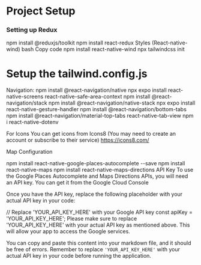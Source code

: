 # Project Setup

### Setting up Redux

npm install @reduxjs/toolkit
npm install react-redux
Styles (React-native-wind)
bash
Copy code
npm install react-native-wind
npx tailwindcss init
# Setup the tailwind.config.js
Navigation:
npm install @react-navigation/native
npx expo install react-native-screens react-native-safe-area-context
npm install @react-navigation/stack
npm install @react-navigation/native-stack
npx expo install react-native-gesture-handler
npm install @react-navigation/bottom-tabs
npm install @react-navigation/material-top-tabs react-native-tab-view
npm i react-native-dotenv

For Icons
You can get icons from Icons8 (You may need to create an account or subscribe to their service)
https://icons8.com/

Map Configuration

npm install react-native-google-places-autocomplete --save
npm install react-native-maps
npm install react-native-maps-directions
API Key
To use the Google Places Autocomplete and Maps Directions APIs, you will need an API key. You can get it from the Google Cloud Console

Once you have the API key, replace the following placeholder with your actual API key in your code:

// Replace 'YOUR_API_KEY_HERE' with your Google API key
const apiKey = 'YOUR_API_KEY_HERE';
Please make sure to replace 'YOUR_API_KEY_HERE' with your actual API key as mentioned above. This will allow your app to access the Google services.

You can copy and paste this content into your markdown file, and it should be free of errors. Remember to replace `'YOUR_API_KEY_HERE'` with your actual API key in your code before running the application.



